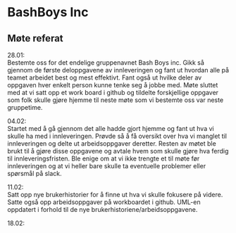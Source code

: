# BashBoys Inc
## Møte referat

28.01:  
Bestemte oss for det endelige gruppenavnet Bash Boys inc. Gikk så gjennom de 
første deloppgavene av innleveringen og fant ut hvordan alle på teamet arbeidet best og mest 
effektivt. Fant også ut hvilke deler av oppgaven hver enkelt person kunne tenke seg å 
jobbe med. Møte sluttet med at vi satt opp et work board i github og tildelte forskjellige 
oppgaver som folk skulle gjøre hjemme til neste møte som vi bestemte oss var neste gruppetime.

04.02:  
Startet med å gå gjennom det alle hadde gjort hjemme og fant ut hva vi skulle ha med i 
innleveringen. Prøvde så å få oversikt over hva vi manglet til innleveringen og delte ut 
arbeidsoppgaver deretter. Resten av møtet ble brukt til å gjøre disse oppgavene og 
avtale hvem som skulle gjøre hva ferdig til innleveringsfristen. Ble enige om at vi ikke 
trengte et til møte før innleveringen og at vi heller bare skulle ta eventuelle problemer 
eller spørsmål på slack.

11.02:  
Satt opp nye brukerhistorier for å finne ut hva vi skulle fokusere på videre. Satte også opp arbeidsoppgaver på
workboardet i github. UML-en oppdatert i forhold til de nye brukerhistoriene/arbeidsoppgavene. 

18.02:
